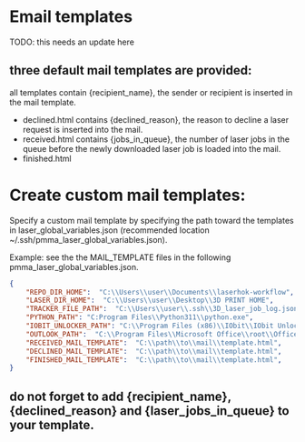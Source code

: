 # Email templates

TODO: this needs an update here

## three default mail templates are provided:
all templates contain {recipient_name}, the sender or recipient is inserted in the mail template. 
* declined.html
contains {declined_reason}, the reason to decline a laser request is inserted into the mail.
* received.html
contains {jobs_in_queue}, the number of laser jobs in the queue before the newly downloaded laser job is loaded into the mail.
* finished.html

# Create custom mail templates:
Specify a custom mail template by specifying the path toward the templates in laser_global_variables.json (recommended location ~/.ssh/pmma_laser_global_variables.json).

Example: see the the MAIL_TEMPLATE files in the following pmma_laser_global_variables.json.

   ```json
   {
       "REPO_DIR_HOME":  "C:\\Users\\user\\Documents\\laserhok-workflow",
       "LASER_DIR_HOME":  "C:\\Users\\user\\Desktop\\3D PRINT HOME",
       "TRACKER_FILE_PATH":  "C:\\Users\\user\\.ssh\\3D_laser_job_log.json",
       "PYTHON_PATH": "C:Program Files\\Python311\\python.exe",
       "IOBIT_UNLOCKER_PATH": "C:\\Program Files (x86)\\IObit\\IObit Unlocker\\IObitUnlocker.exe",
       "OUTLOOK_PATH":  "C:\\Program Files\\Microsoft Office\\root\\Office16\\OUTLOOK.EXE",
       "RECEIVED_MAIL_TEMPLATE":  "C:\\path\\to\\mail\\template.html",
       "DECLINED_MAIL_TEMPLATE":  "C:\\path\\to\\mail\\template.html",
       "FINISHED_MAIL_TEMPLATE":  "C:\\path\\to\\mail\\template.html",
   }
   ```
## do not forget to add {recipient_name}, {declined_reason} and {laser_jobs_in_queue} to your template.

